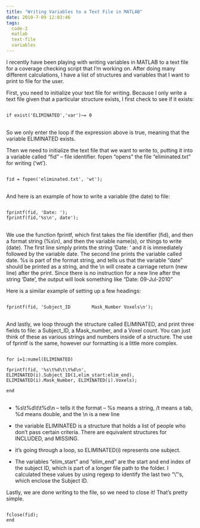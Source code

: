 ```yaml
---
title: "Writing Variables to a Text File in MATLAB"
date: 2010-7-09 12:03:46
tags:
  code-2
  matlab
  text-file
  variables
---
```



I recently have been playing with writing variables in MATLAB to a text file for a coverage checking script that I’m working on. After doing many different calculations, I have a list of structures and variables that I want to print to file for the user.

First, you need to initialize your text file for writing. Because I only write a text file given that a particular structure exists, I first check to see if it exists:

<pre>
<code>
if exist('ELIMINATED','var')~= 0
</code>
</pre>


So we only enter the loop if the expression above is true, meaning that the variable ELIMINATED exists.

Then we need to initialize the text file that we want to write to, putting it into a variable called “fid” – file identifier. fopen “opens” the file “eliminated.txt” for writing (‘wt’).

<pre>
<code>
fid = fopen('eliminated.txt', 'wt');
</code>
</pre>

And here is an example of how to write a variable (the date) to file:

<pre>
<code>
fprintf(fid, 'Date: ');
fprintf(fid,'%s\n', date');
</code>
</pre>


We use the function fprintf, which first takes the file identifier (fid), and then a format string (%s\n), and then the variable name(s), or things to write (date). The first line simply prints the string ‘Date: ‘ and it is immediately followed by the variable date. The second line prints the variable called date. %s is part of the format string, and tells us that the variable “date” should be printed as a string, and the \n will create a carriage return (new line) after the print. Since there is no instruction for a new line after the string ‘Date’, the output will look something like “Date: 09-Jul-2010”

Here is a similar example of setting up a few headings:

<pre>
<code>
fprintf(fid, 'Subject_ID        Mask_Number Voxels\n');
</code>
</pre>


And lastly, we loop through the structure called ELIMINATED, and print three fields to file: a Subject_ID, a Mask_number, and a Voxel count. You can just think of these as various strings and numbers inside of a structure. The use of fprintf is the same, however our formatting is a little more complex.

<pre>
<code>
for i=1:numel(ELIMINATED)

fprintf(fid, '%s\t%d\t\t%d\n', ELIMINATED(i).Subject_ID(1,elim_start:elim_end), ELIMINATED(i).Mask_Number, ELIMINATED(i).Voxels);

end
</code>
</pre>


- %s\t%d\t\t%d\n – tells it the format – %s means a string, /t means a tab, %d means double, and the \n is a new line

- the variable ELIMINATED is a structure that holds a list of people who don’t pass certain criteria. There are equivalent structures for INCLUDED, and MISSING.

- it’s going through a loop, so ELIMINATED(i) represents one subject.

- The variables “elim_start” and “elim_end” are the start and end index of the subject ID, which is part of a longer file path to the folder. I calculated these values by using regexp to identify the last two “\”‘s, which enclose the Subject ID.

Lastly, we are done writing to the file, so we need to close it! That’s pretty simple.

<pre>
<code>
fclose(fid);
end
</code>
</pre>



